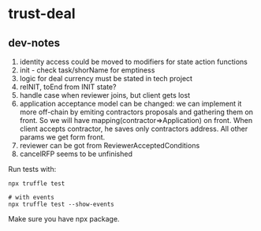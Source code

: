 # trust-deal

## dev-notes
1. identity access could be moved to modifiers for state action functions
2. init - check task/shorName for emptiness
3. logic for deal currency must be stated in tech project
4. reINIT, toEnd from INIT state?
5. handle case when reviewer joins, but client gets lost
6. application acceptance model can be changed: we can implement it more off-chain by emiting contractors proposals and gathering them on front. So we will have mapping(contractor=>Application) on front. When client accepts contractor, he saves only contractors address. All other params we get form front.
7. reviewer can be got from ReviewerAcceptedConditions
8. cancelRFP seems to be unfinished

Run tests with:
```
npx truffle test

# with events
npx truffle test --show-events
```

Make sure you have npx package.